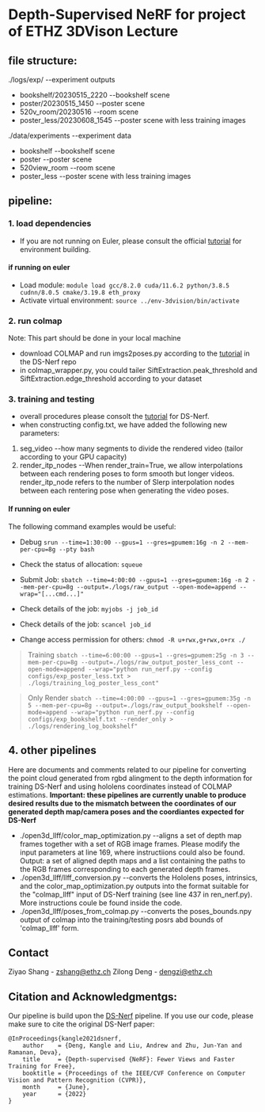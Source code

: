 # Depth-Supervised NeRF for project of ETHZ 3DVison Lecture
## file structure: 
./logs/exp/ --experiment outputs
- bookshelf/20230515_2220 --bookshelf scene
- poster/20230515_1450 --poster scene 
- 520v_room/20230516 --room scene 
- poster_less/20230608_1545 --poster scene with less training images 

./data/experiments --experiment data
- bookshelf --bookshelf scene
- poster --poster scene 
- 520view_room --room scene 
- poster_less --poster scene with less training images 

## pipeline:
### 1. load dependencies
* If you are not running on Euler, please consult the official [tutorial](https://github.com/dunbar12138/DSNeRF#dependencies) for environment building.

#### if running on euler 
* Load module: `module load gcc/8.2.0 cuda/11.6.2 python/3.8.5 cudnn/8.0.5 cmake/3.19.8 eth_proxy`
* Activate virtual environment: `source ../env-3dvision/bin/activate`

### 2. run colmap
Note: This part should be done in your local machine 
* download COLMAP and run imgs2poses.py according to the [tutorial](https://github.com/dunbar12138/DSNeRF#generate-camera-poses-and-sparse-depth-information-using-colmap-optional) in the DS-Nerf repo
* in colmap_wrapper.py, you could tailer SiftExtraction.peak_threshold and SiftExtraction.edge_threshold according to your dataset

### 3. training and testing
* overall procedures please consolt the [tutorial](https://github.com/dunbar12138/DSNeRF#how-to-run) for DS-Nerf.
* when constructing config.txt, we have added the following new parameters:
1. seg_video --how many segments to divide the rendered video (tailor according to your GPU capacity)
2. render_itp_nodes --When render_train=True, we allow interpolations between each rendering poses to form smooth but longer videos. render_itp_node refers to the number of Slerp interpolation nodes between each rentering pose when generating the video poses.

#### If running on euler
The following command examples would be useful:
* Debug `srun --time=1:30:00 --gpus=1 --gres=gpumem:16g -n 2 --mem-per-cpu=8g --pty bash`
* Check the status of allocation: `squeue`

* Submit Job: `sbatch --time=4:00:00 --gpus=1 --gres=gpumem:16g -n 2 --mem-per-cpu=8g --output=./logs/raw_output --open-mode=append --wrap="[...cmd...]"`
* Check details of the job: `myjobs -j job_id`
* Check details of the job: `scancel job_id`

* Change access permission for others: `chmod -R u+rwx,g+rwx,o+rx ./`

> Training `sbatch --time=6:00:00 --gpus=1 --gres=gpumem:25g -n 3 --mem-per-cpu=8g --output=./logs/raw_output_poster_less_cont --open-mode=append --wrap="python run_nerf.py --config configs/exp_poster_less.txt > ./logs/training_log_poster_less_cont"`

> Only Render `sbatch --time=4:00:00 --gpus=1 --gres=gpumem:35g -n 5 --mem-per-cpu=8g --output=./logs/raw_output_bookshelf --open-mode=append --wrap="python run_nerf.py --config configs/exp_bookshelf.txt --render_only > ./logs/rendering_log_bookshelf"`


## 4. other pipelines 
Here are documents and comments related to our pipeline for converting the point cloud generated from rgbd alingment to the depth information for training DS-Nerf and using hololens coordinates instead of COLMAP estimations. **Important: these pipelines are currently unable to produce desired results due to the mismatch between the coordinates of our generated depth map/camera poses and the coordiantes expected for DS-Nerf**
* ./open3d_llff/color_map_optimization.py --aligns a set of depth map frames together with a set of RGB image frames. Please modify the input parameters at line 169, where instructiions could also be found. 
Output: a set of aligned depth maps and a list containing the paths to the RGB frames corresponding to each generated depth frames. 
* ./open3d_llff/llff_conversion.py --converts the Hololens poses, intrinsics, and the color_map_optimization.py outputs into the format suitable for the "colmap_llff" input of DS-Nerf training (see line 437 in ren_nerf.py). More instructions coule be found inside the code. 
* ./open3d_llff/poses_from_colmap.py --converts the poses_bounds.npy output of colmap into the training/testing posrs abd bounds of 'colmap_llff' form.

## Contact
Ziyao Shang - zshang@ethz.ch
Zilong Deng - dengzi@ethz.ch

## Citation and Acknowledgmentgs:
Our pipeline is build upon the [DS-Nerf](https://github.com/dunbar12138/DSNeRF) pipeline. If you use our code, please make sure to cite the original DS-Nerf paper:
```
@InProceedings{kangle2021dsnerf,
    author    = {Deng, Kangle and Liu, Andrew and Zhu, Jun-Yan and Ramanan, Deva},
    title     = {Depth-supervised {NeRF}: Fewer Views and Faster Training for Free},
    booktitle = {Proceedings of the IEEE/CVF Conference on Computer Vision and Pattern Recognition (CVPR)},
    month     = {June},
    year      = {2022}
}
```
